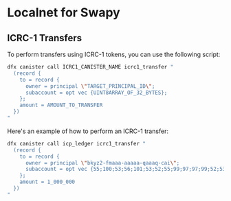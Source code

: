 # Localnet for Swapy

## ICRC-1 Transfers

To perform transfers using ICRC-1 tokens, you can use the following script:

```bash
dfx canister call ICRC1_CANISTER_NAME icrc1_transfer "
  (record {
    to = record {
      owner = principal \"TARGET_PRINCIPAL_ID\";
      subaccount = opt vec {UINT8ARRAY_OF_32_BYTES};
    };
    amount = AMOUNT_TO_TRANSFER
  })
"
```

Here's an example of how to perform an ICRC-1 transfer:

```bash
dfx canister call icp_ledger icrc1_transfer "
  (record {
    to = record {
      owner = principal \"bkyz2-fmaaa-aaaaa-qaaaq-cai\";
      subaccount = opt vec {55;100;53;56;101;53;52;55;99;97;97;99;52;53;102;51;56;48;55;54;53;48;56;102;48;101;57;98;50;53;56;50};
    };
    amount = 1_000_000
  })
"
```
